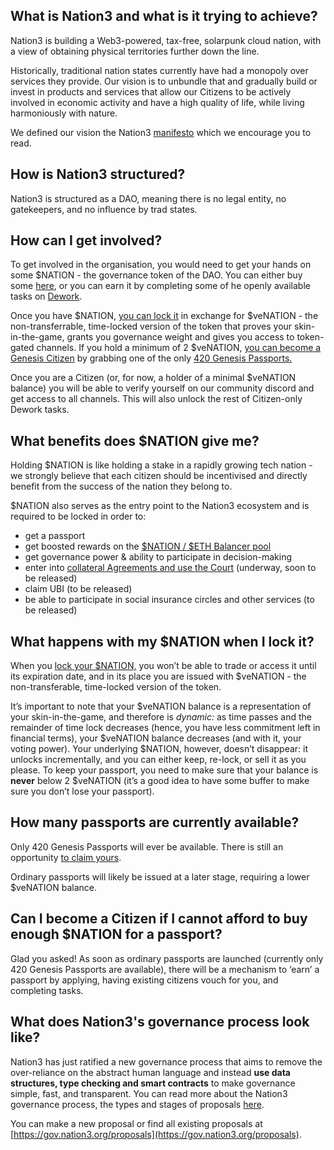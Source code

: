 ## What is Nation3 and what is it trying to achieve?

Nation3 is building a Web3-powered, tax-free, solarpunk cloud nation, with a view of obtaining physical territories further down the line.

Historically, traditional nation states currently have had a monopoly over services they provide. Our vision is to unbundle that and gradually build or invest in products and services that allow our Citizens to be actively involved in economic activity and have a high quality of life, while living harmoniously with nature.

We defined our vision the Nation3 [manifesto](https://nation3.org/manifesto) which we encourage you to read.

## How is Nation3 structured?

Nation3 is structured as a DAO, meaning there is no legal entity, no gatekeepers, and no influence by trad states.

## How can I get involved?

To get involved in the organisation, you would need to get your hands on some $NATION - the governance token of the DAO. You can either buy some [here](https://app.balancer.fi/#/trade/ether/0x333A4823466879eeF910A04D473505da62142069), or you can earn it by completing some of he openly available tasks on [Dework](https://app.dework.xyz/nation3).

Once you have $NATION, [you can lock it](https://app.nation3.org/lock) in exchange for $veNATION - the non-transferrable, time-locked version of the token that proves your skin-in-the-game, grants you governance weight and gives you access to token-gated channels. If you hold a minimum of 2 $veNATION, [you can become a Genesis Citizen](https://app.nation3.org/join) by grabbing one of the only [420 Genesis Passports.](https://opensea.io/collection/nation3-genesis-passport)

Once you are a Citizen (or, for now, a holder of a minimal $veNATION balance) you will be able to verify yourself on our community discord and get access to all channels. This will also unlock the rest of Citizen-only Dework tasks.

## What benefits does $NATION give me?

Holding $NATION is like holding a stake in a rapidly growing tech nation - we strongly believe that each citizen should be incentivised and directly benefit from the success of the nation they belong to.

$NATION also serves as the entry point to the Nation3 ecosystem and is required to be locked in order to:

- get a passport
- get boosted rewards on the [$NATION / $ETH Balancer pool](https://app.balancer.fi/#/pool/0x0bf37157d30dfe6f56757dcadff01aed83b08cd600020000000000000000019a)
- get governance power & ability to participate in decision-making
- enter into [collateral Agreements and use the Court](https://forum.nation3.org/t/nation3-court-a-backbone-to-bootstrap-a-circular-economy-by-increasing-trust-between-citizens/553) (underway, soon to be released)
- claim UBI (to be released)
- be able to participate in social insurance circles and other services (to be released)

## What happens with my $NATION when I lock it?

When you [lock your $NATION,](https://app.nation3.org/lock) you won’t be able to trade or access it until its expiration date, and in its place you are issued with $veNATION - the non-transferable, time-locked version of the token.

It’s important to note that your $veNATION balance is a representation of your skin-in-the-game, and therefore is _dynamic:_ as time passes and the remainder of time lock decreases (hence, you have less commitment left in financial terms), your $veNATION balance decreases (and with it, your voting power). Your underlying $NATION, however, doesn’t disappear: it unlocks incrementally, and you can either keep, re-lock, or sell it as you please. To keep your passport, you need to make sure that your balance is **never** below 2 $veNATION (it’s a good idea to have some buffer to make sure you don’t lose your passport).

## How many passports are currently available?

Only 420 Genesis Passports will ever be available. There is still an opportunity [to claim yours](https://app.nation3.org/join).

Ordinary passports will likely be issued at a later stage, requiring a lower $veNATION balance.

## Can I become a Citizen if I cannot afford to buy enough $NATION for a passport?

Glad you asked! As soon as ordinary passports are launched (currently only 420 Genesis Passports are available), there will be a mechanism to ‘earn’ a passport by applying, having existing citizens vouch for you, and completing tasks.

## What does Nation3's governance process look like?

Nation3 has just ratified a new governance process that aims to remove the over-reliance on the abstract human language and instead **use data structures, type checking and smart contracts** to make governance simple, fast, and transparent. You can read more about the Nation3 governance process, the types and stages of proposals [here](https://github.com/nation3/gov/blob/main/GOVERNANCE.md).

You can make a new proposal or find all existing proposals at [https://gov.nation3.org/proposals](https://gov.nation3.org/proposals).
